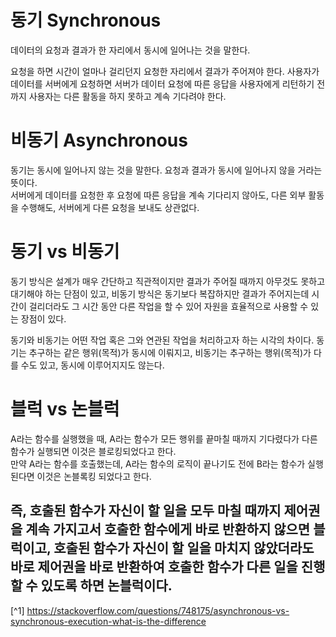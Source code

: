 # 동기 Synchronous
데이터의 요청과 결과가 한 자리에서 동시에 일어나는 것을 말한다.

요청을 하면 시간이 얼마나 걸리던지 요청한 자리에서 결과가 주어져야 한다.
사용자가 데이터를 서버에게 요청하면 서버가 데이터 요청에 따른 응답을 사용자에게 리턴하기 전까지 사용자는 다른 활동을 하지 못하고 계속 기다려야 한다.

# 비동기 Asynchronous
동기는 동시에 일어나지 않는 것을 말한다. 요청과 결과가 동시에 일어나지 않을 거라는 뜻이다.<br>
서버에게 데이터를 요청한 후 요청에 따른 응답을 계속 기다리지 않아도, 다른 외부 활동을 수행해도, 서버에게 다른 요청을 보내도 상관없다.

# 동기 vs 비동기
동기 방식은 설계가 매우 간단하고 직관적이지만 결과가 주어질 때까지 아무것도 못하고 대기해야 하는 단점이 있고,
비동기 방식은 동기보다 복잡하지만 결과가 주어지는데 시간이 걸리더라도 그 시간 동안 다른 작업을 할 수 있어 자원을 효율적으로 사용할 수 있는 장점이 있다.

동기와 비동기는 어떤 작업 혹은 그와 연관된 작업을 처리하고자 하는 시각의 차이다. 동기는 추구하는 같은 행위(목적)가 동시에 이뤄지고,
비동기는 추구하는 행위(목적)가 다를 수도 있고, 동시에 이루어지지도 않는다.

# 블럭 vs 논블럭
A라는 함수를 실행했을 때, A라는 함수가 모든 행위를 끝마칠 때까지 기다렸다가 다른 함수가 실행되면 이것은 블로킹되었다고 한다.<br>
만약 A라는 함수를 호출했는데, A라는 함수의 로직이 끝나기도 전에 B라는 함수가 실행된다면  이것은 논블록킹 되었다고 한다.

즉, 호출된 함수가 자신이 할 일을 모두 마칠 때까지 제어권을 계속 가지고서 호출한 함수에게 바로 반환하지 않으면 블럭이고,
호출된 함수가 자신이 할 일을 마치지 않았더라도 바로 제어권을 바로 반환하여 호출한 함수가 다른 일을 진행할 수 있도록 하면 논블럭이다.
---

[^1] https://stackoverflow.com/questions/748175/asynchronous-vs-synchronous-execution-what-is-the-difference<br>
